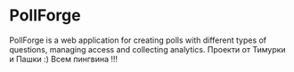 # PollForge
 PollForge is a web application for creating polls with different types of questions, managing access and collecting analytics.
Проекти от Тимурки и Пашки :) Всем пингвина !!!
